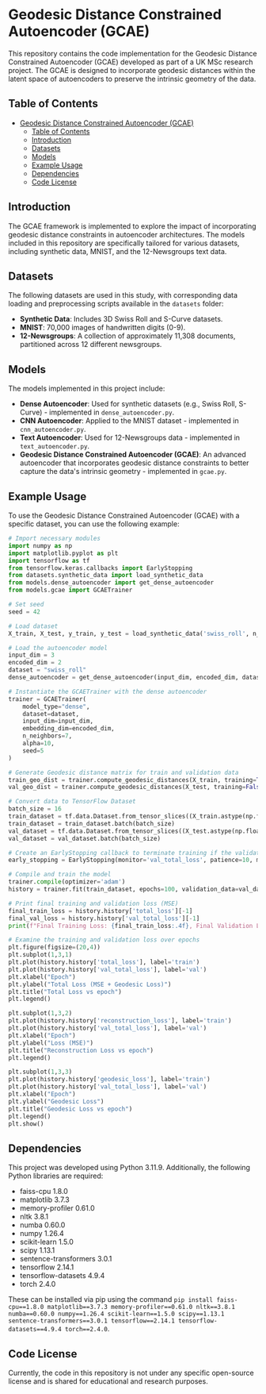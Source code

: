 # Geodesic Distance Constrained Autoencoder (GCAE)

This repository contains the code implementation for the Geodesic Distance Constrained Autoencoder (GCAE) developed as part of a UK MSc research project. The GCAE is designed to incorporate geodesic distances within the latent space of autoencoders to preserve the intrinsic geometry of the data.

## Table of Contents
- [Geodesic Distance Constrained Autoencoder (GCAE)](#geodesic-distance-constrained-autoencoder-gcae)
  - [Table of Contents](#table-of-contents)
  - [Introduction](#introduction)
  - [Datasets](#datasets)
  - [Models](#models)
  - [Example Usage](#example-usage)
  - [Dependencies](#dependencies)
  - [Code License](#code-license)

## Introduction

The GCAE framework is implemented to explore the impact of incorporating geodesic distance constraints in autoencoder architectures. The models included in this repository are specifically tailored for various datasets, including synthetic data, MNIST, and the 12-Newsgroups text data.

## Datasets

The following datasets are used in this study, with corresponding data loading and preprocessing scripts available in the `datasets` folder:

- **Synthetic Data**: Includes 3D Swiss Roll and S-Curve datasets.
- **MNIST**: 70,000 images of handwritten digits (0-9).
- **12-Newsgroups**: A collection of approximately 11,308 documents, partitioned across 12 different newsgroups.

## Models

The models implemented in this project include:

- **Dense Autoencoder**: Used for synthetic datasets (e.g., Swiss Roll, S-Curve) - implemented in `dense_autoencoder.py`.
- **CNN Autoencoder**: Applied to the MNIST dataset - implemented in `cnn_autoencoder.py`.
- **Text Autoencoder**: Used for 12-Newsgroups data - implemented in `text_autoencoder.py`.
- **Geodesic Distance Constrained Autoencoder (GCAE)**: An advanced autoencoder that incorporates geodesic distance constraints to better capture the data's intrinsic geometry - implemented in `gcae.py`.

## Example Usage

To use the Geodesic Distance Constrained Autoencoder (GCAE) with a specific dataset, you can use the following example:

```python
# Import necessary modules
import numpy as np
import matplotlib.pyplot as plt
import tensorflow as tf
from tensorflow.keras.callbacks import EarlyStopping
from datasets.synthetic_data import load_synthetic_data
from models.dense_autoencoder import get_dense_autoencoder
from models.gcae import GCAETrainer

# Set seed
seed = 42

# Load dataset
X_train, X_test, y_train, y_test = load_synthetic_data('swiss_roll', n_samples=4000, noise=0.1, test_size=0.2, seed=seed)

# Load the autoencoder model
input_dim = 3
encoded_dim = 2 
dataset = "swiss_roll"
dense_autoencoder = get_dense_autoencoder(input_dim, encoded_dim, dataset)

# Instantiate the GCAETrainer with the dense autoencoder
trainer = GCAETrainer(
    model_type="dense",
    dataset=dataset,
    input_dim=input_dim,
    embedding_dim=encoded_dim,
    n_neighbors=7,
    alpha=10,
    seed=5
)

# Generate Geodesic distance matrix for train and validation data
train_geo_dist = trainer.compute_geodesic_distances(X_train, training=True)
val_geo_dist = trainer.compute_geodesic_distances(X_test, training=False)

# Convert data to TensorFlow Dataset
batch_size = 16
train_dataset = tf.data.Dataset.from_tensor_slices((X_train.astype(np.float32), np.arange(len(X_train))))
train_dataset = train_dataset.batch(batch_size)
val_dataset = tf.data.Dataset.from_tensor_slices((X_test.astype(np.float32), np.arange(len(X_test))))
val_dataset = val_dataset.batch(batch_size)

# Create an EarlyStopping callback to terminate training if the validation total loss doesn't immprove after 10 epochs
early_stopping = EarlyStopping(monitor='val_total_loss', patience=10, mode='min', restore_best_weights=True)

# Compile and train the model
trainer.compile(optimizer='adam')
history = trainer.fit(train_dataset, epochs=100, validation_data=val_dataset, callbacks=early_stopping)

# Print final training and validation loss (MSE)
final_train_loss = history.history['total_loss'][-1]
final_val_loss = history.history['val_total_loss'][-1]
print(f"Final Training Loss: {final_train_loss:.4f}, Final Validation Loss: {final_val_loss:.4f}")

# Examine the training and validation loss over epochs
plt.figure(figsize=(20,4))
plt.subplot(1,3,1)
plt.plot(history.history['total_loss'], label='train')
plt.plot(history.history['val_total_loss'], label='val')
plt.xlabel("Epoch")
plt.ylabel("Total Loss (MSE + Geodesic Loss)")
plt.title("Total Loss vs epoch")
plt.legend()

plt.subplot(1,3,2)
plt.plot(history.history['reconstruction_loss'], label='train')
plt.plot(history.history['val_total_loss'], label='val')
plt.xlabel("Epoch")
plt.ylabel("Loss (MSE)")
plt.title("Reconstruction Loss vs epoch")
plt.legend()

plt.subplot(1,3,3)
plt.plot(history.history['geodesic_loss'], label='train')
plt.plot(history.history['val_total_loss'], label='val')
plt.xlabel("Epoch")
plt.ylabel("Geodesic Loss")
plt.title("Geodesic Loss vs epoch")
plt.legend()
plt.show()
```

## Dependencies
This project was developed using Python 3.11.9. Additionally, the following Python libraries are required:
- faiss-cpu	1.8.0
- matplotlib 3.7.3
- memory-profiler 0.61.0
- nltk	3.8.1
- numba	0.60.0
- numpy	1.26.4
- scikit-learn	1.5.0
- scipy	1.13.1
- sentence-transformers	3.0.1
- tensorflow 2.14.1
- tensorflow-datasets 4.9.4
- torch	2.4.0

These can be installed via pip using the command `pip install faiss-cpu==1.8.0 matplotlib==3.7.3 memory-profiler==0.61.0 nltk==3.8.1 numba==0.60.0 numpy==1.26.4 scikit-learn==1.5.0 scipy==1.13.1 sentence-transformers==3.0.1 tensorflow==2.14.1 tensorflow-datasets==4.9.4 torch==2.4.0`.

## Code License

Currently, the code in this repository is not under any specific open-source license and is shared for educational and research purposes.

